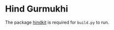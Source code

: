 # Hind Gurmukhi

The package [hindkit](https://github.com/itfoundry/hindkit) is required for `build.py` to run.
